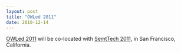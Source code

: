 ```yaml
---
layout: post
title: "OWLed 2011"
date: 2010-12-14
---
```


<a href="http://www.webont.org/owled/2011/">OWLed 2011</a> will be co-located with <a href="http://semtech2011.semanticweb.com/">SemtTech 2011</a>, in San Francisco, California.
